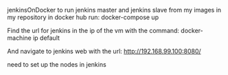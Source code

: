 jenkinsOnDocker
to run jenkins master and jenkins slave from my images in my repository in docker hub
run:
 docker-compose up


Find the url for jenkins in the ip of the vm with the command:
docker-machine ip default

And navigate to jenkins web with the url:
http://192.168.99.100:8080/

need to set up the nodes in jenkins
